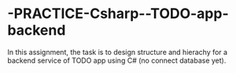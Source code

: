 # -PRACTICE-Csharp--TODO-app-backend
In this assignment, the task is to design structure and hierachy for a backend service of TODO app using C# (no connect database yet).  
